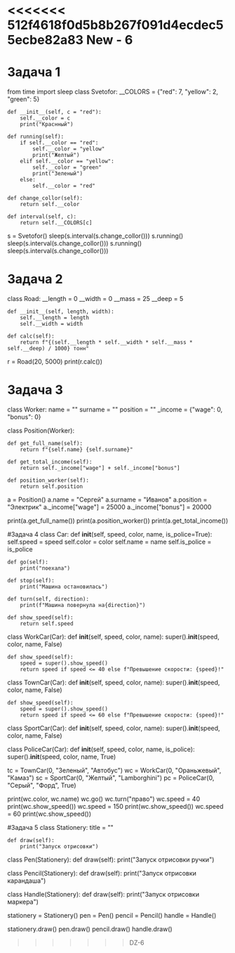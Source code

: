 <<<<<<< 512f4618f0d5b8b267f091d4ecdec55ecbe82a83
New - 6
=======
# Задача 1
from time import sleep
class Svetofor:
    __COLORS = {"red": 7, "yellow": 2, "green": 5}

    def __init__(self, c = "red"):
        self.__color = c
        print("Краснный")

    def running(self):
        if self.__color == "red":
            self.__color = "yellow"
            print("Желтый")
        elif self.__color == "yellow":
            self.__color = "green"
            print("Зеленый")
        else:
            self.__color = "red"

    def change_collor(self):
        return self.__color

    def interval(self, c):
        return self.__COLORS[c]


s = Svetofor()
sleep(s.interval(s.change_collor()))
s.running()
sleep(s.interval(s.change_collor()))
s.running()
sleep(s.interval(s.change_collor()))

# Задача 2
class Road:
    __length = 0
    __width = 0
    __mass = 25
    __deep = 5

    def __init__(self, length, width):
        self.__length = length
        self.__width = width

    def calc(self):
        return f"{(self.__length * self.__width * self.__mass * self.__deep) / 1000} тонн"


r = Road(20, 5000)
print(r.calc())

# Задача 3
class Worker:
    name = ""
    surname = ""
    position = ""
    _income = {"wage": 0, "bonus": 0}


class Position(Worker):

    def get_full_name(self):
        return f"{self.name} {self.surname}"

    def get_total_income(self):
        return self._income["wage"] + self._income["bonus"]

    def position_worker(self):
        return self.position


a = Position()
a.name = "Сергей"
a.surname = "Иванов"
a.position = "Электрик"
a._income["wage"] = 25000
a._income["bonus"] = 20000

print(a.get_full_name())
print(a.position_worker())
print(a.get_total_income())

#Задача 4
class Car:
    def __init__(self, speed, color, name, is_police=True):
        self.speed = speed
        self.color = color
        self.name = name
        self.is_police = is_police

    def go(self):
        print("поехала")

    def stop(self):
        print("Машина остановилась")

    def turn(self, direction):
        print(f"Машина повернула на{direction}")

    def show_speed(self):
        return self.speed


class WorkCar(Car):
    def __init__(self, speed, color, name):
        super().__init__(speed, color, name, False)


    def show_speed(self):
        speed = super().show_speed()
        return speed if speed <= 40 else f"Превышение скорости: {speed}!"


class TownCar(Car):
    def __init__(self, speed, color, name):
        super().__init__(speed, color, name, False)

    def show_speed(self):
        speed = super().show_speed()
        return speed if speed <= 60 else f"Превышение скорости: {speed}!"


class SportCar(Car):
    def __init__(self, speed, color, name):
        super().__init__(speed, color, name, False)

class PoliceCar(Car):
    def __init__(self, speed, color, name, is_police):
        super().__init__(speed, color, name, True)


tc = TownCar(0, "Зеленый", "Автобус")
wc = WorkCar(0, "Ораньжевый", "Камаз")
sc = SportCar(0, "Желтый", "Lamborghini")
pc = PoliceCar(0, "Серый", "Форд", True)


print(wc.color, wc.name)
wc.go()
wc.turn("право")
wc.speed = 40
print(wc.show_speed())
wc.speed = 150
print(wc.show_speed())
wc.speed = 60
print(wc.show_speed())

#Задача 5
class Stationery:
    title = ""

    def draw(self):
        print("Запуск отрисовки")


class Pen(Stationery):
    def draw(self):
        print("Запуск отрисовки ручки")


class Pencil(Stationery):
    def draw(self):
        print("Запуск отрисовки карандаша")


class Handle(Stationery):
    def draw(self):
        print("Запуск отрисовки маркера")


stationery = Stationery()
pen = Pen()
pencil = Pencil()
handle = Handle()

stationery.draw()
pen.draw()
pencil.draw()
handle.draw()
>>>>>>> DZ-6
